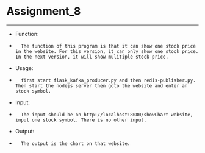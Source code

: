 # Assignment_8
-----------
- Function:
- 
        The function of this program is that it can show one stock price in the website. For this version, it can only show one stock price. In the next version, it will show mulitiple stock price.
- Usage:
- 
        first start flask_kafka_producer.py and then redis-publisher.py. Then start the nodejs server then goto the website and enter an stock symbol.
- Input:
-
        The input should be on http://localhost:8080/showChart website, input one stock symbol. There is no other input.
- Output: 
- 
        The output is the chart on that website.